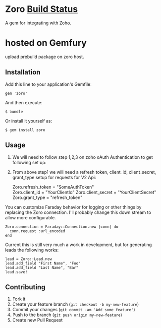 # Zoro [Build Status](https://www.codeship.io/projects/477586c0-0cdf-0131-c895-42ce94ecf3ea/status)

A gem for integrating with Zoho.

# hosted on Gemfury
upload prebuild package on zoro host.

## Installation

Add this line to your application's Gemfile:

    gem 'zoro'

And then execute:

    $ bundle

Or install it yourself as:

    $ gem install zoro

## Usage

1. We will need to follow step 1,2,3 on zoho oAuth Authentication to get following set up:  
2. From above step1 we will need a refresh token, client_id, client_secret, grant_type setup for requests for V2 Api:  

    Zoro.refresh_token = "SomeAuthToken"  
    Zoro.client_id    = "YourClientId"
    Zoro.client_secret = "YourClientSecret"
    Zoro.grant_type   = "refresh_token"

You can customize Faraday behavior for logging or other things by replacing the Zoro connection. I'll probably change this down stream to allow more configurable.

    Zoro.connection = Faraday::Connection.new |conn| do
      conn.request :url_encoded
    end

Current this is still very much a work in development, but for generating leads the following works:

    lead = Zoro::Lead.new
    lead.add_field "First Name", "Foo"
    lead.add_field "Last Name", "Bar"
    lead.save!

## Contributing

1. Fork it
2. Create your feature branch (`git checkout -b my-new-feature`)
3. Commit your changes (`git commit -am 'Add some feature'`)
4. Push to the branch (`git push origin my-new-feature`)
5. Create new Pull Request
